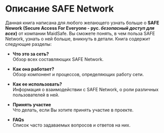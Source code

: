 # Описание SAFE Network
Данная книга написана для любого желающего узнать больше о **SAFE Nework (Secure Access For Everyone - **рус.** *безопасный доступ для всех*)** от компании MaidSafe. Вы сможете понять, в чем польза SAFE Network, узнать о ней больше, вникнуть в детали. Книга содержит следующие разделы:

* **Что это за сеть?**<br />
Обзор всех составляющих SAFE Network.

* **Как она работает?**<br />
Обзор компонент и процессов, определяющих работу сети.

* **Как ее использовать?**<br />
Информация о взаимодействии с SAFE Network, о роли различных пользователей в ней.

* **Принять участие**<br />
Что делать, если Вы хотите принять участие в проекте.

* **FAQs**<br />
Список часто задаваемых вопросов и ответов на них.
